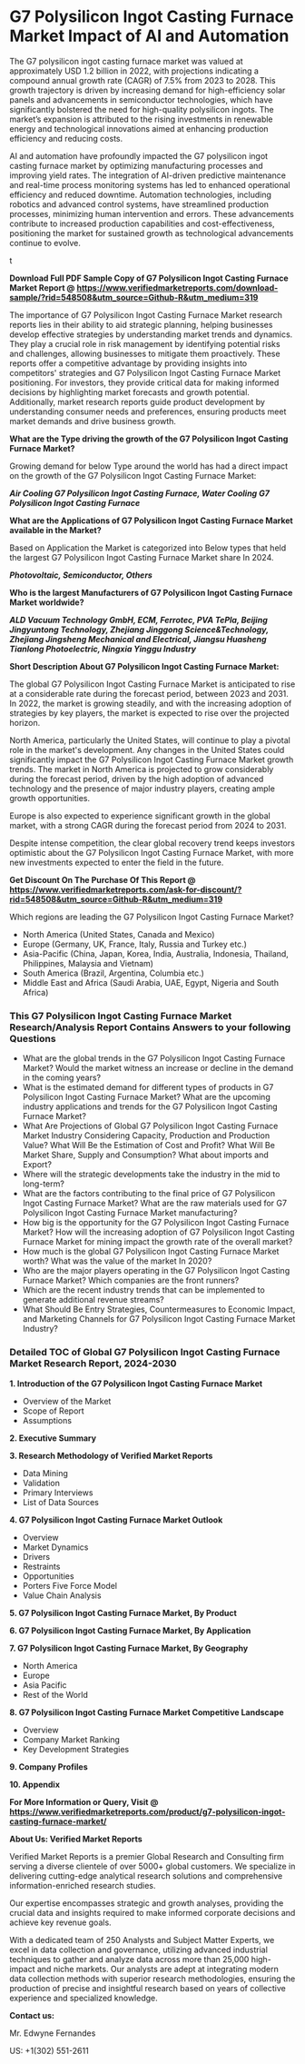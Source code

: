 <meta name="title" content="Global G7 Polysilicon Ingot Casting Furnace Market Impact of AI and Automation"><meta name="description" content="The G7 polysilicon ingot casting furnace market was valued at approximately USD 1.2 billion in 2022, with projections indicating a compound annual growth rate (CAGR) o"><meta name="title" content="G7 Polysilicon Ingot Casting Furnace Market Size, Share, Scope, Trends, Growth, Opportunities, Analysis, Forecast"><h1>G7 Polysilicon Ingot Casting Furnace Market Impact of AI and Automation</h1><p>The G7 polysilicon ingot casting furnace market was valued at approximately USD 1.2 billion in 2022, with projections indicating a compound annual growth rate (CAGR) of 7.5% from 2023 to 2028. This growth trajectory is driven by increasing demand for high-efficiency solar panels and advancements in semiconductor technologies, which have significantly bolstered the need for high-quality polysilicon ingots. The market’s expansion is attributed to the rising investments in renewable energy and technological innovations aimed at enhancing production efficiency and reducing costs.</p><p>AI and automation have profoundly impacted the G7 polysilicon ingot casting furnace market by optimizing manufacturing processes and improving yield rates. The integration of AI-driven predictive maintenance and real-time process monitoring systems has led to enhanced operational efficiency and reduced downtime. Automation technologies, including robotics and advanced control systems, have streamlined production processes, minimizing human intervention and errors. These advancements contribute to increased production capabilities and cost-effectiveness, positioning the market for sustained growth as technological advancements continue to evolve.</p>t</p><p id="" class=""><strong>Download Full PDF Sample Copy of G7 Polysilicon Ingot Casting Furnace Market Report @ <a href="https://www.verifiedmarketreports.com/download-sample/?rid=548508&utm_source=Github-R&utm_medium=319" target="_blank">https://www.verifiedmarketreports.com/download-sample/?rid=548508&utm_source=Github-R&utm_medium=319</a></strong></p><p>The importance of&nbsp;G7 Polysilicon Ingot Casting Furnace Market research reports lies in their ability to aid strategic planning, helping businesses develop effective strategies by understanding market trends and dynamics. They play a crucial role in risk management by identifying potential risks and challenges, allowing businesses to mitigate them proactively. These reports offer a competitive advantage by providing insights into competitors' strategies and G7 Polysilicon Ingot Casting Furnace Market positioning. For investors, they provide critical data for making informed decisions by highlighting market forecasts and growth potential. Additionally, market research reports guide product development by understanding consumer needs and preferences, ensuring products meet market demands and drive business growth.</p><p><strong>What are the&nbsp;Type driving the growth of the G7 Polysilicon Ingot Casting Furnace Market?</strong></p><p id="" class="">Growing demand for below Type around the world has had a direct impact on the growth of the G7 Polysilicon Ingot Casting Furnace Market:</p><em><strong>Air Cooling G7 Polysilicon Ingot Casting Furnace, Water Cooling G7 Polysilicon Ingot Casting Furnace</strong></em></p><strong>What are the&nbsp;Applications&nbsp;of G7 Polysilicon Ingot Casting Furnace Market available in the Market?</strong></p><p id="" class="">Based on Application the Market is categorized into Below types that held the largest G7 Polysilicon Ingot Casting Furnace Market share In 2024.</p><em><strong>Photovoltaic, Semiconductor, Others</strong></em></p><strong>Who is the largest Manufacturers of G7 Polysilicon Ingot Casting Furnace Market worldwide?</strong></p><p><em><strong>ALD Vacuum Technology GmbH, ECM, Ferrotec, PVA TePla, Beijing Jingyuntong Technology, Zhejiang Jinggong Science&Technology, Zhejiang Jingsheng Mechanical and Electrical, Jiangsu Huasheng Tianlong Photoelectric, Ningxia Yinggu Industry</strong></em></p><p id="" class=""><strong>Short Description About G7 Polysilicon Ingot Casting Furnace Market:</strong></p><p>The global G7 Polysilicon Ingot Casting Furnace Market is anticipated to rise at a considerable rate during the forecast period, between 2023 and 2031. In 2022, the market is growing steadily, and with the increasing adoption of strategies by key players, the market is expected to rise over the projected horizon.</p><p>North America, particularly the United States, will continue to play a pivotal role in the market's development. Any changes in the United States could significantly impact the G7 Polysilicon Ingot Casting Furnace Market growth trends. The market in North America is projected to grow considerably during the forecast period, driven by the high adoption of advanced technology and the presence of major industry players, creating ample growth opportunities.</p><p>Europe is also expected to experience significant growth in the global market, with a strong CAGR during the forecast period from 2024 to 2031.</p><p>Despite intense competition, the clear global recovery trend keeps investors optimistic about the G7 Polysilicon Ingot Casting Furnace Market, with more new investments expected to enter the field in the future.</p><p id="" class=""><strong>Get Discount On The Purchase Of This Report @ <a href="https://www.verifiedmarketreports.com/ask-for-discount/?rid=548508&utm_source=Github-R&utm_medium=319" target="_blank">https://www.verifiedmarketreports.com/ask-for-discount/?rid=548508&utm_source=Github-R&utm_medium=319</a></strong></p>Which regions are leading the G7 Polysilicon Ingot Casting Furnace Market?</p><ul><li>North America (United States, Canada and Mexico)</li><li>Europe (Germany, UK, France, Italy, Russia and Turkey etc.)</li><li>Asia-Pacific (China, Japan, Korea, India, Australia, Indonesia, Thailand, Philippines, Malaysia and Vietnam)</li><li>South America (Brazil, Argentina, Columbia etc.)</li><li>Middle East and Africa (Saudi Arabia, UAE, Egypt, Nigeria and South Africa)</li></ul><h3 id="" class="">This G7 Polysilicon Ingot Casting Furnace Market Research/Analysis Report Contains Answers to your following Questions</h3><ul><li>What are the global trends in the G7 Polysilicon Ingot Casting Furnace Market? Would the market witness an increase or decline in the demand in the coming years?</li><li>What is the estimated demand for different types of products in G7 Polysilicon Ingot Casting Furnace Market? What are the upcoming industry applications and trends for the G7 Polysilicon Ingot Casting Furnace Market?</li><li>What Are Projections of Global G7 Polysilicon Ingot Casting Furnace Market Industry Considering Capacity, Production and Production Value? What Will Be the Estimation of Cost and Profit? What Will Be Market Share, Supply and Consumption? What about imports and Export?</li><li>Where will the strategic developments take the industry in the mid to long-term?</li><li>What are the factors contributing to the final price of G7 Polysilicon Ingot Casting Furnace Market? What are the raw materials used for G7 Polysilicon Ingot Casting Furnace Market manufacturing?</li><li>How big is the opportunity for the G7 Polysilicon Ingot Casting Furnace Market? How will the increasing adoption of G7 Polysilicon Ingot Casting Furnace Market for mining impact the growth rate of the overall market?</li><li>How much is the global G7 Polysilicon Ingot Casting Furnace Market worth? What was the value of the market In 2020?</li><li>Who are the major players operating in the G7 Polysilicon Ingot Casting Furnace Market? Which companies are the front runners?</li><li>Which are the recent industry trends that can be implemented to generate additional revenue streams?</li><li>What Should Be Entry Strategies, Countermeasures to Economic Impact, and Marketing Channels for G7 Polysilicon Ingot Casting Furnace Market Industry?</li></ul><h3 id="" class="">Detailed TOC of Global G7 Polysilicon Ingot Casting Furnace Market Research Report, 2024-2030</h3><p id="" class=""><strong>1. Introduction of the G7 Polysilicon Ingot Casting Furnace Market</strong></p><ul><li>Overview of the Market</li><li>Scope of Report</li><li>Assumptions</li></ul><p id="" class=""><strong>2. Executive Summary</strong></p><p id="" class=""><strong>3. Research Methodology of Verified Market Reports</strong></p><ul><li>Data Mining</li><li>Validation</li><li>Primary Interviews</li><li>List of Data Sources</li></ul><p id="" class=""><strong>4. G7 Polysilicon Ingot Casting Furnace Market Outlook</strong></p><ul><li>Overview</li><li>Market Dynamics</li><li>Drivers</li><li>Restraints</li><li>Opportunities</li><li>Porters Five Force Model</li><li>Value Chain Analysis</li></ul><p id="" class=""><strong>5. G7 Polysilicon Ingot Casting Furnace Market, By Product</strong></p><p id="" class=""><strong>6. G7 Polysilicon Ingot Casting Furnace Market, By Application</strong></p><p id="" class=""><strong>7. G7 Polysilicon Ingot Casting Furnace Market, By Geography</strong></p><ul><li>North America</li><li>Europe</li><li>Asia Pacific</li><li>Rest of the World</li></ul><p id="" class=""><strong>8. G7 Polysilicon Ingot Casting Furnace Market Competitive Landscape</strong></p><ul><li>Overview</li><li>Company Market Ranking</li><li>Key Development Strategies</li></ul><p id="" class=""><strong>9. Company Profiles</strong></p><p id="" class=""><strong>10. Appendix</strong></p><p id="" class=""><strong>For More Information or Query, Visit @ <a href="https://www.verifiedmarketreports.com/product/g7-polysilicon-ingot-casting-furnace-market/" target="_blank">https://www.verifiedmarketreports.com/product/g7-polysilicon-ingot-casting-furnace-market/</a></strong></p><p id="" class=""><strong>About Us: Verified Market Reports</strong></p><p id="" class="">Verified Market Reports is a premier Global Research and Consulting firm serving a diverse clientele of over 5000+ global customers. We specialize in delivering cutting-edge analytical research solutions and comprehensive information-enriched research studies.</p><p id="" class="">Our expertise encompasses strategic and growth analyses, providing the crucial data and insights required to make informed corporate decisions and achieve key revenue goals.</p><p id="" class="">With a dedicated team of 250 Analysts and Subject Matter Experts, we excel in data collection and governance, utilizing advanced industrial techniques to gather and analyze data across more than 25,000 high-impact and niche markets. Our analysts are adept at integrating modern data collection methods with superior research methodologies, ensuring the production of precise and insightful research based on years of collective experience and specialized knowledge.</p><p id="" class=""><strong>Contact us:</strong></p><p id="" class="">Mr. Edwyne Fernandes</p><p id="" class="">US: +1(302) 551-2611</p>